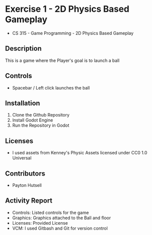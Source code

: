# Exercise 1 - 2D Physics Based Gameplay
* CS 315 - Game Programming - 2D Physics Based Gameplay


## Description
This is a game where the Player's goal is to launch a ball

## Controls
* Spacebar / Left click launches the ball

## Installation
1. Clone the Github Repository
2. Install Godot Engine
3. Run the Repository in Godot

## Licenses 
* I used assets from Kenney's Physic Assets licensed under CC0 1.0 Universal 

## Contributors
* Payton Hutsell

## Activity Report
* Controls: Listed controls for the game
* Graphics: Graphics attached to the Ball and floor
* Licenses: Provided License
* VCM: I used Gitbash and Git for version control
